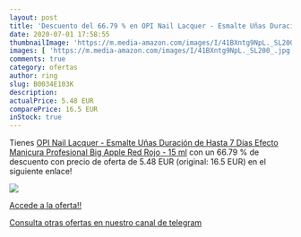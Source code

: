 ```yaml
---
layout: post
title: 'Descuento del 66.79 % en OPI Nail Lacquer - Esmalte Uñas Duración'
date: 2020-07-01 17:58:55
thumbnailImage: 'https://m.media-amazon.com/images/I/41BXntg9NpL._SL200_.jpg'
images: [ 'https://m.media-amazon.com/images/I/41BXntg9NpL._SL200_.jpg' ]
comments: true
category: ofertas
author: ring
slug: B0034E103K
description:
actualPrice: 5.48 EUR
comparePrice: 16.5 EUR
inStock: true
---
```


Tienes [OPI Nail Lacquer - Esmalte Uñas Duración de Hasta 7 Días  Efecto Manicura Profesional   Big Apple Red  Rojo - 15 ml](https://www.amazon.com/dp/B0034E103K/?tag=redken08-20) con un 66.79 % de descuento con precio de oferta de 5.48 EUR (original: 16.5 EUR) en el siguiente enlace!

[![](https://m.media-amazon.com/images/I/41BXntg9NpL._SL200_.jpg)](https://www.amazon.com/dp/B0034E103K/?tag=redken08-20)

[Accede a la oferta!!](https://www.amazon.com/dp/B0034E103K/?tag=redken08-20)

[Consulta otras ofertas en nuestro canal de telegram](https://t.me/s/ofertas25)

